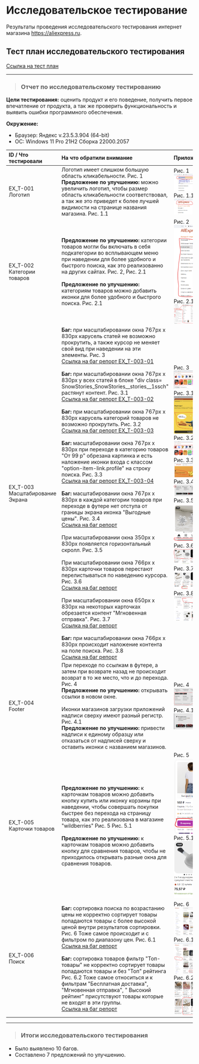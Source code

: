 # Исследовательское тестирование

Результаты проведения исследовательского тестирования интернет магазина <https://aliexpress.ru>.

## Тест план исследовательского тестирования

[Ссылка на тест план](https://drive.google.com/file/d/1r2hA6fjciYDFmzz5V8MoI8hOTV2BwDGs/view?usp=sharing)

---

>### Отчет по исследовательскому тестированию

**Цели тестирования:** оценить продукт и его поведение, получить первое впечатление от продукта, а так же проверить функциональность и выявить ошибки программного обеспечения.

**Окружение:**  

* Браузер: Яндекс  v.23.5.3.904 (64-bit)
* OC: Windows 11 Pro 21H2 Сборка 22000.2057

| ID / Что тестировали           | На что обратили внимание                         | Приложение |
|:-                              |:-                                                |:-|
| EX_T-001 <br> Логотип | Логотип имеет слишком большую область кликабельности. Рис. 1 **Предложение по улучшению:** можно увеличить логотип, чтобы размер область кликабельности соответствовал, а так же это приведет к более лучшей видимости на странице названия магазина. Рис. 1.1 |Рис. 1 ![Изображение 1](../assets/img_ex_t/logo.png "Логотип") Рис. 1.1 ![Изображение 1.1](../assets/img_ex_t/logo_edit.png "Логотип правка")
|EX_T-002 <br> Категории товаров | **Предложение по улучшению:** категории товаров могли бы включать в себя подкатегории во всплывающем меню при наведении для более удобного и быстрого поиска, как это реализованно на других сайтах. Рис. 2, Рис. 2.1 <br> <br> **Предложение по улучшению:** категориям товаров можно добавить иконки для более удобного и быстрого поиска. Рис. 2.1 |Рис. 2  ![Изображение 2](../assets/img_ex_t/categories.png "Категории товаров") Рис. 2.1 ![Изображение 2.1](../assets/img_ex_t/categories_edit.png "Категории товаров правка")|
|EX_T-003 <br> Масштабирование Экрана | **Баг:** при масштабировании окна 767px x 830px карусель статей не возможно прокрутить, а также курсор не меняет свой вид при наведении на эти элементы. Рис. 3 <br> [Ссылка на баг репорт EX_T-003-01](https://github.com/Andrew-Valiev/andrew-valiev/blob/main/bug_reports/bug_report_EX_T-003-01.md) <br> <br> **Баг:** при масштабировании окна 767px x 830px у всех статей в блоке "div class= SnowStories_SnowStories__stories__1ssch" растянут контент. Рис. 3.1 <br>[Ссылка на баг репорт EX_T-003-02](https://github.com/Andrew-Valiev/andrew-valiev/blob/main/bug_reports/bug_report_EX_T-003-02.md) <br> <br> **Баг:** при масштабировании окна 767px x 830px карусель категорий товаров не возможно прокрутить. Рис. 3.2 <br> [Ссылка на баг репорт EX_T-003-03](https://github.com/Andrew-Valiev/andrew-valiev/blob/main/bug_reports/bug_report_EX_T-003-03.md) <br> <br> **Баг:** масштабировании окна 767px x 830px при переходе в  категорию товаров "От 99 р" обрезана картинка и есть наложение иконки входа с классом "option-item-link.profile" на строку поиска. Рис. 3.3 <br> [Ссылка на баг репорт EX_T-003-04](https://github.com/Andrew-Valiev/andrew-valiev/blob/main/bug_reports/bug_report_EX_T-003-04.md) <br> <br> **Баг:** масштабировании окна 767px x 830px в каждой категории товаров при переходе в футере нет отступа от границы экрана иконка "Выгодные цены". Рис. 3.4 <br> [Ссылка на баг репорт](https://drive.google.com/file/d/1hGyy46EEzevJ54Pv30X1vLxoXerlwpb2/view?usp=sharing)  <br> <br> При масштабировании окна 350px x 830px появляется горизонтальный скролл.  Рис. 3.5 <br> <br> При масштабировании окна 766px x 830px карточки товаров перестают перелистываться по наведению курсора. Рис. 3.6 <br> [Ссылка на баг репорт](https://drive.google.com/file/d/1hGyy46EEzevJ54Pv30X1vLxoXerlwpb2/view?usp=sharing) <br> <br> При масштабировании окна 650px x 830px на некоторых карточках обрезается контент "Мгновенная отправка". Рис. 3.7 <br> [Ссылка на баг репорт](https://drive.google.com/file/d/1hGyy46EEzevJ54Pv30X1vLxoXerlwpb2/view?usp=sharing) <br> <br> **Баг:** при масштабировании окна 766px x 830px происходит наложение контента на поле поиска. Рис. 3.8 <br> [Ссылка на баг репорт](https://drive.google.com/file/d/1hGyy46EEzevJ54Pv30X1vLxoXerlwpb2/view?usp=sharing) |Рис. 3 ![Изображение 3](../assets/img_ex_t/story.png "Карусель")Рис. 3.1 ![Изображение 3.1](../assets/img_ex_t/articles.png "Статьи")Рис. 3.2 ![Изображение 3.2](../assets/img_ex_t/categories_carousel.png "Карусель товаров") Рис. 3.3 ![Изображение 3.3](../assets/img_ex_t/99.png "99") Рис. 3.4 ![Изображение 3.4](../assets/img_ex_t/footer_icon.png "Иконка футер") Рис. 3.5 ![Изображение 3.5](../assets/img_ex_t/scroll.png "Скролл") Рис. 3.6 ![Изображение 3.6](../assets/img_ex_t/product_card_auto.png "Авто скролл") Рис. 3.7 ![Изображение 3.7](../assets/img_ex_t/product_card_cut.png "Обрезание карточки товара") Рис. 3.8 ![Изображение 3.8](../assets/img_ex_t/search.png "Наложение контента на поле поиска")|
|EX_T-004 <br> Footer | При переходе по ссылкам в футере, а затем при возврате назад не происходит возврат в то же место, что и до перехода. Рис. 4 <br> **Предложение по улучшению:** открывать ссылки в новом окне. <br> <br> Иконки магазинов загрузки приложений надписи сверху имеют разный регистр. Рис. 4.1  <br> **Предложение по улучшению:** привести надписи к единому образцу или отказаться от надписей сверху и оставить иконки с названием магазинов. | Рис. 4 ![Изображение 4](../assets/img_ex_t/footer_link.png "Ссылки футер") Рис. 4.1 ![Изображение 4.1](../assets/img_ex_t/footer_shop.png "Ссылки магазинов футер")|
|EX_T-005 <br> Карточки товаров | **Предложение по улучшению:** к карточкам товаров можно добавить кнопку купить или иконку корзины при наведении, чтобы совершать покупки быстрее без перехода на страницу товара, как это реализована в магазине "wildberries" Рис. 5 Рис. 5.1 <br> <br> **Предложение по улучшению:** к карточкам товаров можно добавить кнопку для сравнения товаров, чтобы не приходилось открывать разные окна для сравнения товаров. | Рис. 5 ![Изображение 5](../assets/img_ex_t/product_card.png "Карточка товара") <br> Рис. 5.1 ![Изображение 5.1](../assets/img_ex_t/product_card_ali.png "Карточка товара али")
|EX_T-006 <br> Поиск | **Баг:** сортировка поиска по возрастанию цены не корректно сортирует товары попадаются товары с более высокой ценой внутри результатов сортировки. Рис. 6 Тоже самое происходит и с фильтром по диапазону цен. Рис. 6.1  <br> [Ссылка на баг репорт](https://drive.google.com/file/d/1hGyy46EEzevJ54Pv30X1vLxoXerlwpb2/view?usp=sharing) <br> <br> **Баг:** сортировка товаров фильтр "Toп-товары" не корректно сортирует товары попадаются товары и без "Toп" рейтинга Рис. 6.2 Тоже самое относиться и к фильтрам "Бесплатная доставка", "Мгновенная отправка", " Высокий рейтинг" присутствуют товары которые не входят в эти группы.  <br> [Ссылка на баг репорт](https://drive.google.com/file/d/1hGyy46EEzevJ54Pv30X1vLxoXerlwpb2/view?usp=sharing)| Рис. 6 ![Изображение 6](../assets/img_ex_t/cost_low.png "Сортировка цен по возрастанию") Рис. 6.1 ![Изображение 6.1](../assets/img_ex_t/cost_low_filter.png "Сортировка цен по возрастанию фильтр") Рис. 6.2 ![Изображение 6.2](../assets/img_ex_t/top.png "Сортировка Toп-товары")

---

>### Итоги исследовательского тестирования

* Было выявлено 10 багов.
* Составлено 7 предложений по улучшению.
